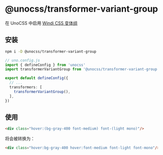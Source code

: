 # @unocss/transformer-variant-group

<!-- @unocss-ignore -->

在 UnoCSS 中启用 [Windi CSS 变体组](https://windicss.org/features/variant-groups.html)

## 安装

```bash
npm i -D @unocss/transformer-variant-group
```

```ts
// uno.config.js
import { defineConfig } from 'unocss'
import transformerVariantGroup from '@unocss/transformer-variant-group'

export default defineConfig({
  // ...
  transformers: [
    transformerVariantGroup(),
  ],
})
```

## 使用

```html
<div class="hover:(bg-gray-400 font-medium) font-(light mono)"/>
```

将会被转换为：

```html
<div class="hover:bg-gray-400 hover:font-medium font-light font-mono"/>
``` 

